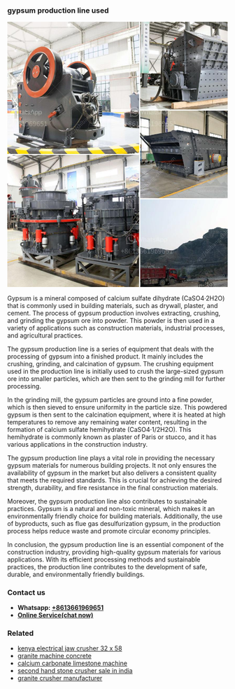 <h3>gypsum production line used</h3><img src='1702953288.jpg' alt=''><p>Gypsum is a mineral composed of calcium sulfate dihydrate (CaSO4·2H2O) that is commonly used in building materials, such as drywall, plaster, and cement. The process of gypsum production involves extracting, crushing, and grinding the gypsum ore into powder. This powder is then used in a variety of applications such as construction materials, industrial processes, and agricultural practices.</p><p>The gypsum production line is a series of equipment that deals with the processing of gypsum into a finished product. It mainly includes the crushing, grinding, and calcination of gypsum. The crushing equipment used in the production line is initially used to crush the large-sized gypsum ore into smaller particles, which are then sent to the grinding mill for further processing.</p><p>In the grinding mill, the gypsum particles are ground into a fine powder, which is then sieved to ensure uniformity in the particle size. This powdered gypsum is then sent to the calcination equipment, where it is heated at high temperatures to remove any remaining water content, resulting in the formation of calcium sulfate hemihydrate (CaSO4·1/2H2O). This hemihydrate is commonly known as plaster of Paris or stucco, and it has various applications in the construction industry.</p><p>The gypsum production line plays a vital role in providing the necessary gypsum materials for numerous building projects. It not only ensures the availability of gypsum in the market but also delivers a consistent quality that meets the required standards. This is crucial for achieving the desired strength, durability, and fire resistance in the final construction materials.</p><p>Moreover, the gypsum production line also contributes to sustainable practices. Gypsum is a natural and non-toxic mineral, which makes it an environmentally friendly choice for building materials. Additionally, the use of byproducts, such as flue gas desulfurization gypsum, in the production process helps reduce waste and promote circular economy principles.</p><p>In conclusion, the gypsum production line is an essential component of the construction industry, providing high-quality gypsum materials for various applications. With its efficient processing methods and sustainable practices, the production line contributes to the development of safe, durable, and environmentally friendly buildings.</p><h3>Contact us</h3><ul><li><strong>Whatsapp:&nbsp;<a href="https://wa.me/8613661969651">+8613661969651</a></strong></li><li><a href="https://swt.shibang-china.com/?git&amp;zhl&amp;gypsum production line used"><strong>Online Service(chat now)</strong></a></li></ul><h3>Related</h3><ul><li><a href='kenya electrical jaw crusher 32 x 58.md'>kenya electrical jaw crusher 32 x 58</a></li><li><a href='granite machine concrete.md'>granite machine concrete</a></li><li><a href='calcium carbonate limestone machine.md'>calcium carbonate limestone machine</a></li><li><a href='second hand stone crusher sale in india.md'>second hand stone crusher sale in india</a></li><li><a href='granite crusher manufacturer.md'>granite crusher manufacturer</a></li></ul>